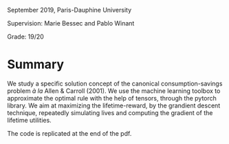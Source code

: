 September 2019, Paris-Dauphine University

Supervision: Marie Bessec and Pablo Winant

Grade: 19/20

# Summary

We study a specific solution concept of the canonical consumption-savings problem _à la_ Allen & Carroll (2001). We use the machine learning toolbox to approximate the optimal rule with the help of tensors, through the pytorch library. We aim at maximizing the lifetime-reward, by the grandient descent technique, repeatedly simulating lives and computing the gradient of the lifetime utilities.

The code is replicated at the end of the pdf.
